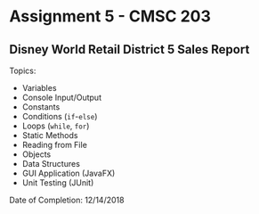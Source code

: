 # Assignment 5 - CMSC 203
## Disney World Retail District 5 Sales Report

Topics:
- Variables
- Console Input/Output
- Constants
- Conditions (```if```-```else```)
- Loops (```while```, ```for```)
- Static Methods
- Reading from File
- Objects
- Data Structures
- GUI Application (JavaFX)
- Unit Testing (JUnit)

Date of Completion: 12/14/2018
